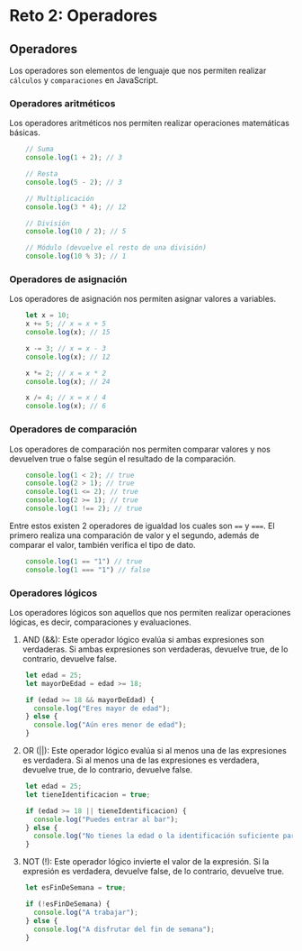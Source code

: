 # Reto 2: Operadores

## Operadores 
Los operadores son elementos de lenguaje que nos permiten realizar `cálculos` y `comparaciones` en JavaScript.

### Operadores aritméticos
Los operadores aritméticos nos permiten realizar operaciones matemáticas básicas.
``` Javascript
    // Suma
    console.log(1 + 2); // 3

    // Resta
    console.log(5 - 2); // 3

    // Multiplicación
    console.log(3 * 4); // 12

    // División
    console.log(10 / 2); // 5

    // Módulo (devuelve el resto de una división)
    console.log(10 % 3); // 1
```

### Operadores de asignación
Los operadores de asignación nos permiten asignar valores a variables.

``` Javascript
    let x = 10;
    x += 5; // x = x + 5
    console.log(x); // 15

    x -= 3; // x = x - 3
    console.log(x); // 12

    x *= 2; // x = x * 2
    console.log(x); // 24

    x /= 4; // x = x / 4
    console.log(x); // 6
```
### Operadores de comparación
Los operadores de comparación nos permiten comparar valores y nos devuelven true o false según el resultado de la comparación.
``` Javascript
    console.log(1 < 2); // true
    console.log(2 > 1); // true
    console.log(1 <= 2); // true
    console.log(2 >= 1); // true
    console.log(1 !== 2); // true
```

Entre estos existen 2 operadores de igualdad los cuales son `==` y `===`. El primero realiza una comparación de valor y el segundo, además de comparar el valor, también verifica el tipo de dato.
``` Javascript
    console.log(1 == "1") // true
    console.log(1 === "1") // false
```
### Operadores lógicos
Los operadores lógicos son aquellos que nos permiten realizar operaciones lógicas, es decir, comparaciones y evaluaciones.

1. AND (&&): Este operador lógico evalúa si ambas expresiones son verdaderas. Si ambas expresiones son verdaderas, devuelve true, de lo contrario, devuelve false.
``` Javascript
    let edad = 25;
    let mayorDeEdad = edad >= 18;

    if (edad >= 18 && mayorDeEdad) {
      console.log("Eres mayor de edad");
    } else {
      console.log("Aún eres menor de edad");
    }
```
2. OR (||): Este operador lógico evalúa si al menos una de las expresiones es verdadera. Si al menos una de las expresiones es verdadera, devuelve true, de lo contrario, devuelve false.
``` Javascript
    let edad = 25;
    let tieneIdentificacion = true;

    if (edad >= 18 || tieneIdentificacion) {
      console.log("Puedes entrar al bar");
    } else {
      console.log("No tienes la edad o la identificación suficiente para entrar al bar");
    }
```
3. NOT (!): Este operador lógico invierte el valor de la expresión. Si la expresión es verdadera, devuelve false, de lo contrario, devuelve true.
``` Javascript
    let esFinDeSemana = true;

    if (!esFinDeSemana) {
      console.log("A trabajar");
    } else {
      console.log("A disfrutar del fin de semana");
    }
```
